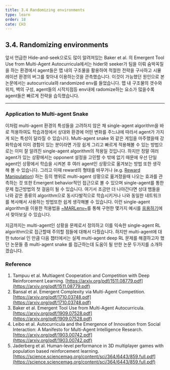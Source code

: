 ```yaml
---
title: 3.4 Randomizing environments
type: learn
order: 18
cate: CH3
---
```


## 3.4. Randomizing environments

앞서 언급한 Hide-and-seek으로도 많이 알려져있는 Baker et al. 의 Emergent Tool Use from Multi-Agent Autocurricula에서는 hider와 seeker가 팀을 이뤄 숨박꼭질을 하는 환경에서 agent들은 맵 내의 구조물을 활용하여 적절한 전략을 구사하고 시뮬레이션 환경의 버그를 찾아내 이용하는것을 관측했습니다. 이것이 가능했던 원인으로 본 논문에서는 autocurricula와 randomized env를 들었습니다. 맵 내 구조물의 갯수와 위치, 벽의 구성, agent들의 시작지점등 env내에 radomize하는 요소가 많을수록 agent들은 빠르게 전략을 습득했습니다.

---

### Application to Multi-agent Snake

이처럼 multi-agent 환경의 특성들을 고려하지 않은 채 single-agent algorithm을 바로 적용하여도 학습과정에서 상대와 환경에 어떤 변화를 주느냐에 따라서 agent가 가지게 되는 특성이 달라질 수 있습니다. Multi-agent snake 와 같은 게임을 마주했을때 강화학습에 이미 경험이 있는 분이라면 가장 쉽게 그리고 빠르게 적용해볼 수 있는 방법으로는 이미 잘 알려진 single-agent algorithm의 적용일 것입니다. 하지만 정말 여러 agent가 있는 상황에서는 opponent 설정을 고민할 수 밖에 없기 때문에 우선 단일 agent인 상황에서 학습을 시켜본 후 여러 agent인 상황으로 옮겨보는 방법 또한 생각해 볼 수 있습니다. 그리고 이때 reward의 형태를 바꾸거나 (e.g. [Reward Manipulation](https://tutorials.kc-ml2.com/posts/learn-3.2#321-reward-manipulation)) 하는 등의 행위로 multi-agent 상황으로 옮겨졌을때 나오는 효과를 관측하는 것 또한 Emergent behavior적인 접근으로 볼 수 있으며 single-agent를 통한 문제 접근방법의 첫 걸음이 될 수 있습니다.
여기서 조금만 더 나아간다면 상대 뱀들을 나와 같은 종류의 algorithm으로 동시다발적으로 학습시키거나 나와 동일한 네트워크를 복사해서 사용하는 방법또한 쉽게 생각해볼 수 있습니다.
이런 single-agent algorithm을 이용한 적용법을 [~MARLenv~](https://github.com/kc-ml2/MARLenv)를 통해 구현한 몇가지 예시를 [응용하기](https://tutorials.kc-ml2.com/posts/game-1.1)에서 찾아보실 수 있습니다.

지금까지는 multi-agent인 상황을 문제로서 정의하고 이를 익숙한 single-agent RL algorithm으로 접근할때 주의할 점들에 대해서 다뤘습니다. 하지만 multi-agent에 대한 tutorial 인 만큼 다음 챕터에서는 실제 multi-agent deep RL 문제를 해결하고자 했던 논문들 중 multi-agent snake 를 접근하는데 도움이 될 만한 논문 두가지를 소개하겠습니다.

### Reference

1. Tampuu et al. Multiagent Cooperation and Competition with Deep Reinforcement Learning. [https://arxiv.org/pdf/1511.08779.pdf](https://arxiv.org/pdf/1511.08779.pdf)
2. Bansal et al. Emergent Complexity via Multi-Agent Competition. [https://arxiv.org/pdf/1710.03748.pdf](https://arxiv.org/pdf/1710.03748.pdf)
3. Baker et al. Emergent Tool Use from Multi-Agent Autocurricula. [https://arxiv.org/pdf/1909.07528.pdf](https://arxiv.org/pdf/1909.07528.pdf)
4. Leibo et al. Autocurricula and the Emergence of Innovation from Social Interaction: A Manifesto for Multi-Agent Intelligence Research. [https://arxiv.org/pdf/1903.00742.pdf](https://arxiv.org/pdf/1903.00742.pdf)
5. Jaderberg et al. Human-level performance in 3D multiplayer games with population based reinforcement learning. [https://science.sciencemag.org/content/sci/364/6443/859.full.pdf](https://science.sciencemag.org/content/sci/364/6443/859.full.pdf)
